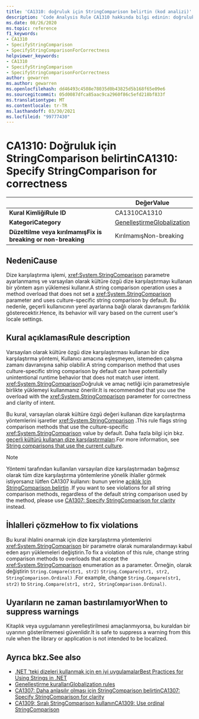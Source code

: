 ```yaml
---
title: 'CA1310: doğruluk için StringComparison belirtin (kod analizi)'
description: 'Code Analysis Rule CA1310 hakkında bilgi edinin: doğruluk için StringComparison belirtme'
ms.date: 08/26/2020
ms.topic: reference
f1_keywords:
- CA1310
- SpecifyStringComparison
- SpecifyStringComparisonForCorrectness
helpviewer_keywords:
- CA1310
- SpecifyStringComparison
- SpecifyStringComparisonForCorrectness
author: gewarren
ms.author: gewarren
ms.openlocfilehash: dd46493c4508e78035d0b43825d5b168f65e09e6
ms.sourcegitcommit: 05d0087dfca85aac9ca2960f86c5efd218bf833f
ms.translationtype: MT
ms.contentlocale: tr-TR
ms.lasthandoff: 03/30/2021
ms.locfileid: "99777430"
---
```

# <a name="ca1310-specify-stringcomparison-for-correctness"></a><span data-ttu-id="dc142-103">CA1310: Doğruluk için StringComparison belirtin</span><span class="sxs-lookup"><span data-stu-id="dc142-103">CA1310: Specify StringComparison for correctness</span></span>

| | <span data-ttu-id="dc142-104">Değer</span><span class="sxs-lookup"><span data-stu-id="dc142-104">Value</span></span> |
|-|-|
| <span data-ttu-id="dc142-105">**Kural Kimliği**</span><span class="sxs-lookup"><span data-stu-id="dc142-105">**Rule ID**</span></span> |<span data-ttu-id="dc142-106">CA1310</span><span class="sxs-lookup"><span data-stu-id="dc142-106">CA1310</span></span>|
| <span data-ttu-id="dc142-107">**Kategori**</span><span class="sxs-lookup"><span data-stu-id="dc142-107">**Category**</span></span> |[<span data-ttu-id="dc142-108">Genelleştirme</span><span class="sxs-lookup"><span data-stu-id="dc142-108">Globalization</span></span>](globalization-warnings.md)|
| <span data-ttu-id="dc142-109">**Düzeltilme veya kırılmamış**</span><span class="sxs-lookup"><span data-stu-id="dc142-109">**Fix is breaking or non-breaking**</span></span> |<span data-ttu-id="dc142-110">Kırılmamış</span><span class="sxs-lookup"><span data-stu-id="dc142-110">Non-breaking</span></span>|

## <a name="cause"></a><span data-ttu-id="dc142-111">Nedeni</span><span class="sxs-lookup"><span data-stu-id="dc142-111">Cause</span></span>

<span data-ttu-id="dc142-112">Dize karşılaştırma işlemi, <xref:System.StringComparison> parametre ayarlanmamış ve varsayılan olarak kültüre özgü dize karşılaştırmayı kullanan bir yöntem aşırı yüklemesi kullanır.</span><span class="sxs-lookup"><span data-stu-id="dc142-112">A string comparison operation uses a method overload that does not set a <xref:System.StringComparison> parameter and uses culture-specific string comparison by default.</span></span> <span data-ttu-id="dc142-113">Bu nedenle, geçerli kullanıcının yerel ayarlarına bağlı olarak davranışını farklılık gösterecektir.</span><span class="sxs-lookup"><span data-stu-id="dc142-113">Hence, its behavior will vary based on the current user's locale settings.</span></span>

## <a name="rule-description"></a><span data-ttu-id="dc142-114">Kural açıklaması</span><span class="sxs-lookup"><span data-stu-id="dc142-114">Rule description</span></span>

<span data-ttu-id="dc142-115">Varsayılan olarak kültüre özgü dize karşılaştırması kullanan bir dize karşılaştırma yöntemi, Kullanıcı amacına eşleşmeyen, istemeden çalışma zamanı davranışına sahip olabilir.</span><span class="sxs-lookup"><span data-stu-id="dc142-115">A string comparison method that uses culture-specific string comparison by default can have potentially unintentional runtime behavior that does not match user intent.</span></span> <span data-ttu-id="dc142-116"><xref:System.StringComparison>Doğruluk ve amaç netliği için parametresiyle birlikte yüklemeyi kullanmanız önerilir.</span><span class="sxs-lookup"><span data-stu-id="dc142-116">It is recommended that you use the overload with the <xref:System.StringComparison> parameter for correctness and clarity of intent.</span></span>

<span data-ttu-id="dc142-117">Bu kural, varsayılan olarak kültüre özgü değeri kullanan dize karşılaştırma yöntemlerini işaretler <xref:System.StringComparison> .</span><span class="sxs-lookup"><span data-stu-id="dc142-117">This rule flags string comparison methods that use the culture-specific <xref:System.StringComparison> value by default.</span></span> <span data-ttu-id="dc142-118">Daha fazla bilgi için bkz. [geçerli kültürü kullanan dize karşılaştırmaları](../../../standard/base-types/best-practices-strings.md#string-comparisons-that-use-the-current-culture).</span><span class="sxs-lookup"><span data-stu-id="dc142-118">For more information, see [String comparisons that use the current culture](../../../standard/base-types/best-practices-strings.md#string-comparisons-that-use-the-current-culture).</span></span>

> [!NOTE]
> <span data-ttu-id="dc142-119">Yöntemi tarafından kullanılan varsayılan dize karşılaştırmadan bağımsız olarak tüm dize karşılaştırma yöntemlerine yönelik ihlaller görmek istiyorsanız lütfen CA1307 kullanın: bunun yerine [açıklık Için StringComparison belirtin](ca1307.md) .</span><span class="sxs-lookup"><span data-stu-id="dc142-119">If you want to see violations for all string comparison methods, regardless of the default string comparison used by the method, please use [CA1307: Specify StringComparison for clarity](ca1307.md) instead.</span></span>

## <a name="how-to-fix-violations"></a><span data-ttu-id="dc142-120">İhlalleri çözme</span><span class="sxs-lookup"><span data-stu-id="dc142-120">How to fix violations</span></span>

<span data-ttu-id="dc142-121">Bu kural ihlalini onarmak için dize karşılaştırma yöntemlerini <xref:System.StringComparison> bir parametre olarak numaralandırmayı kabul eden aşırı yüklemeleri değiştirin.</span><span class="sxs-lookup"><span data-stu-id="dc142-121">To fix a violation of this rule, change string comparison methods to overloads that accept the <xref:System.StringComparison> enumeration as a parameter.</span></span> <span data-ttu-id="dc142-122">Örneğin, olarak değiştirin `String.Compare(str1, str2)` `String.Compare(str1, str2, StringComparison.Ordinal)` .</span><span class="sxs-lookup"><span data-stu-id="dc142-122">For example, change `String.Compare(str1, str2)` to `String.Compare(str1, str2, StringComparison.Ordinal)`.</span></span>

## <a name="when-to-suppress-warnings"></a><span data-ttu-id="dc142-123">Uyarıların ne zaman bastırılamıyor</span><span class="sxs-lookup"><span data-stu-id="dc142-123">When to suppress warnings</span></span>

<span data-ttu-id="dc142-124">Kitaplık veya uygulamanın yerelleştirilmesi amaçlanmıyorsa, bu kuraldan bir uyarının gösterilmemesi güvenlidir.</span><span class="sxs-lookup"><span data-stu-id="dc142-124">It is safe to suppress a warning from this rule when the library or application is not intended to be localized.</span></span>

## <a name="see-also"></a><span data-ttu-id="dc142-125">Ayrıca bkz.</span><span class="sxs-lookup"><span data-stu-id="dc142-125">See also</span></span>

- [<span data-ttu-id="dc142-126">.NET 'teki dizeleri kullanmak için en iyi uygulamalar</span><span class="sxs-lookup"><span data-stu-id="dc142-126">Best Practices for Using Strings in .NET</span></span>](../../../standard/base-types/best-practices-strings.md)
- [<span data-ttu-id="dc142-127">Genelleştirme kuralları</span><span class="sxs-lookup"><span data-stu-id="dc142-127">Globalization rules</span></span>](globalization-warnings.md)
- [<span data-ttu-id="dc142-128">CA1307: Daha anlaşılır olması için StringComparison belirtin</span><span class="sxs-lookup"><span data-stu-id="dc142-128">CA1307: Specify StringComparison for clarity</span></span>](ca1307.md)
- [<span data-ttu-id="dc142-129">CA1309: Sıralı StringComparison kullanın</span><span class="sxs-lookup"><span data-stu-id="dc142-129">CA1309: Use ordinal StringComparison</span></span>](ca1309.md)
